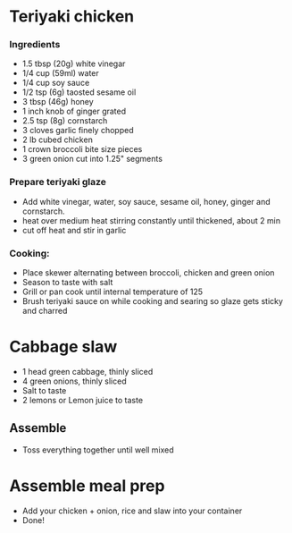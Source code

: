 # Teriyaki chicken


### Ingredients

- 1.5 tbsp (20g) white vinegar
- 1/4 cup (59ml) water
- 1/4 cup soy sauce
- 1/2 tsp (6g) taosted sesame oil
- 3 tbsp (46g) honey
- 1 inch knob of ginger grated
- 2.5 tsp (8g) cornstarch
- 3 cloves garlic finely chopped
- 2 lb cubed chicken
- 1 crown broccoli bite size pieces
- 3 green onion cut into 1.25" segments


### Prepare teriyaki glaze

- Add white vinegar, water, soy sauce, sesame oil, honey, ginger and cornstarch.  
- heat over medium heat stirring constantly until thickened, about 2 min
- cut off heat and stir in garlic

### Cooking:

- Place skewer alternating between broccoli, chicken and green onion
- Season to taste with salt
- Grill or pan cook until internal temperature of 125
- Brush teriyaki sauce on while cooking and searing so glaze gets sticky and charred

# Cabbage slaw

- 1 head green cabbage, thinly sliced
- 4 green onions, thinly sliced
- Salt to taste
-  2 lemons or Lemon juice to taste

## Assemble

- Toss everything together until well mixed


# Assemble meal prep

- Add your chicken + onion, rice and slaw into your container
- Done!